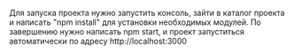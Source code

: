 Для запуска проекта нужно запустить консоль, зайти в каталог проекта и написать "npm install" для установки необходимых модулей. По завершению нужно написать npm start, и проект запуститься автоматически по адресу http://localhost:3000
